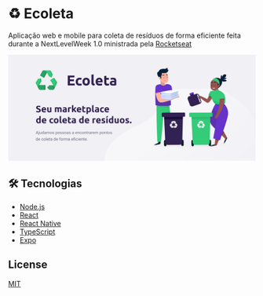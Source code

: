 
# ♻️ Ecoleta 

Aplicação web e mobile para coleta de resíduos de forma eficiente feita durante a NextLevelWeek 1.0 ministrada pela [Rocketseat](https://rocketseat.com.br/)

![](/github-assets/banner.png)

## 🛠 Tecnologias

* [Node.js](https://nodejs.org/en/)
* [React](https://reactjs.org/)
* [React Native](https://reactnative.dev/)
* [TypeScript](https://www.typescriptlang.org/)
* [Expo](https://expo.io/)


## License
[MIT](https://choosealicense.com/licenses/mit/)
